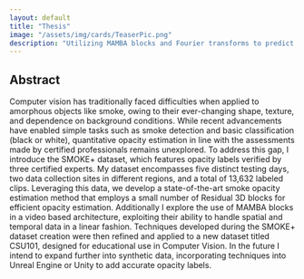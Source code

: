 ```yaml
---
layout: default
title: "Thesis"
image: "/assets/img/cards/TeaserPic.png"
description: "Utilizing MAMBA blocks and Fourier transforms to predict smoke opacity."
---
```


## Abstract 
Computer vision has traditionally faced difficulties when applied to amorphous objects like smoke, owing to their ever-changing shape, texture, and dependence on background conditions. While recent advancements have enabled simple tasks such as smoke detection and basic classification (black or white), quantitative opacity estimation in line with the assessments made by certified professionals remains unexplored. To address this gap, I introduce the SMOKE+ dataset, which features opacity labels verified by three certified experts. My dataset encompasses five distinct testing days, two data collection sites in different regions, and a total of 13,632 labeled clips. Leveraging this data, we develop a state-of-the-art smoke opacity estimation method that employs a small number of Residual 3D blocks for efficient opacity estimation. Additionally I explore the use of MAMBA blocks in a video based architecture, exploiting their ability to handle spatial and temporal data in a linear fashion. Techniques developed during the SMOKE+ dataset creation were then refined and applied to a new dataset titled CSU101, designed for educational use in Computer Vision. In the future I intend to expand further into synthetic data, incorporating techniques into Unreal Engine or Unity to add accurate opacity labels.